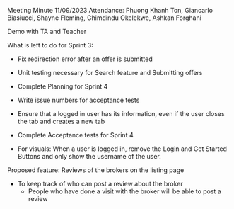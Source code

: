 Meeting Minute 11/09/2023
Attendance: Phuong Khanh Ton, Giancarlo Biasiucci, Shayne Fleming, Chimdindu Okelekwe, Ashkan Forghani

Demo with TA and Teacher

What is left to do for Sprint 3:
- Fix redirection error after an offer is submitted
- Unit testing necessary for Search feature and Submitting offers
- Complete Planning for Sprint 4
- Write issue numbers for acceptance tests 
- Ensure that a logged in user has its information, even if the user closes the tab and creates a new tab
- Complete Acceptance tests for Sprint 4

- For visuals: When a user is logged in, remove the Login and Get Started Buttons and only show the username of the user. 

Proposed feature: Reviews of the brokers on the listing page
- To keep track of who can post a review about the broker
	- People who have done a visit with the broker will be able to post a review 
